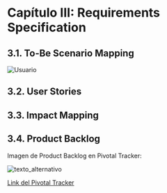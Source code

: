 # Capítulo III: Requirements Specification
## 3.1. To-Be Scenario Mapping 

![Usuario]()


## 3.2. User Stories


## 3.3. Impact Mapping


## 3.4. Product Backlog

Imagen de Product Backlog en Pivotal Tracker:

![texto_alternativo](/assets/img/chapter-III/ProductBackLogPT.png)


[Link del Pivotal Tracker](https://www.pivotaltracker.com/n/projects/2677710)